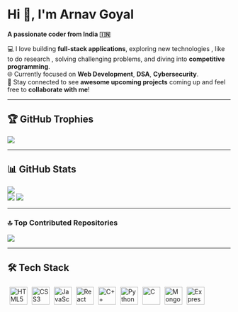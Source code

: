 # Hi 👋, I'm Arnav Goyal
**A passionate coder from India 🇮🇳**  

💻 I love building **full-stack applications**, exploring new technologies , like to do research , solving challenging problems, and diving into **competitive programming**.  
🌐 Currently focused on **Web Development**, **DSA**, **Cybersecurity**.  
🚀 Stay connected to see **awesome upcoming projects** coming up and feel free to **collaborate with me**!  





---

## 🏆 GitHub Trophies
![](https://github-profile-trophy.vercel.app/?username=arnav854&theme=radical&no-frame=false&no-bg=false&margin-w=4)

---

## 📊 GitHub Stats
![](https://github-readme-stats.vercel.app/api/top-langs/?username=arnav854&theme=dark&hide_border=false&include_all_commits=true&count_private=true&layout=compact)<br>
![](https://github-readme-stats.vercel.app/api?username=arnav854&theme=dark&hide_border=false&include_all_commits=true&count_private=true)
![](https://github-readme-streak-stats.herokuapp.com/?user=arnav854&theme=dark&hide_border=false)

---

### 🔝 Top Contributed Repositories
![](https://github-contributor-stats.vercel.app/api?username=arnav854&limit=5&theme=dark&combine_all_yearly_contributions=true)

---

## 🛠️ Tech Stack
<div style="display: flex; flex-wrap: wrap;">
  <img src="https://cdn.jsdelivr.net/gh/devicons/devicon/icons/html5/html5-original.svg" alt="HTML5" width="40" height="40" style="margin:5px"/>
  <img src="https://cdn.jsdelivr.net/gh/devicons/devicon/icons/css3/css3-original.svg" alt="CSS3" width="40" height="40" style="margin:5px"/>
  <img src="https://cdn.jsdelivr.net/gh/devicons/devicon/icons/javascript/javascript-original.svg" alt="JavaScript" width="40" height="40" style="margin:5px"/>
  <img src="https://cdn.jsdelivr.net/gh/devicons/devicon/icons/react/react-original.svg" alt="React" width="40" height="40" style="margin:5px"/>
  <img src="https://cdn.jsdelivr.net/gh/devicons/devicon/icons/cplusplus/cplusplus-original.svg" alt="C++" width="40" height="40" style="margin:5px"/>
  <img src="https://cdn.jsdelivr.net/gh/devicons/devicon/icons/python/python-original.svg" alt="Python" width="40" height="40" style="margin:5px"/>
  <img src="https://cdn.jsdelivr.net/gh/devicons/devicon/icons/c/c-original.svg" alt="C" width="40" height="40" style="margin:5px"/>
  <img src="https://cdn.jsdelivr.net/gh/devicons/devicon/icons/mongodb/mongodb-original.svg" alt="MongoDB" width="40" height="40" style="margin:5px"/>
  <img src="https://cdn.jsdelivr.net/gh/devicons/devicon/icons/express/express-original.svg" alt="Express" width="40" height="40" style="margin:5px"/>
</div>
